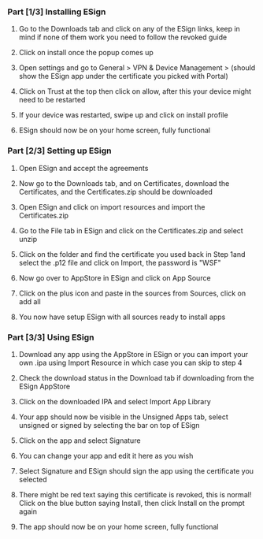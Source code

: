 ### Part [1/3] Installing ESign

1. Go to the Downloads tab and click on any of the ESign links, keep in mind if none of them work you need to follow the revoked guide

3. Click on install once the popup comes up

4. Open settings and go to General > VPN & Device Management > (should show the ESign app under the certificate you picked with Portal)

5. Click on Trust at the top then click on allow, after this your device might need to be restarted

6. If your device was restarted, swipe up and click on install profile

7. ESign should now be on your home screen, fully functional

### Part [2/3] Setting up ESign

1. Open ESign and accept the agreements

7. Now go to the Downloads tab, and on Certificates, download the Certificates, and the Certificates.zip should be downloaded

8. Open ESign and click on import resources and import the Certificates.zip

9. Go to the File tab in ESign and click on the Certificates.zip and select unzip

11. Click on the folder and find the certificate you used back in Step 1and select the .p12 file and click on Import, the password is "WSF"

12. Now go over to AppStore in ESign and click on App Source

13. Click on the plus icon and paste in the sources from Sources, click on add all

14. You now have setup ESign with all sources ready to install apps

### Part [3/3] Using ESign

1. Download any app using the AppStore in ESign or you can import your own .ipa using Import Resource in which case you can skip to step 4

2. Check the download status in the Download tab if downloading from the ESign AppStore

3. Click on the downloaded IPA and select Import App Library

4. Your app should now be visible in the Unsigned Apps tab, select unsigned or signed by selecting the bar on top of ESign

5. Click on the app and select Signature

6. You can change your app and edit it here as you wish

7. Select Signature and ESign should sign the app using the certificate you selected

8. There might be red text saying this certificate is revoked, this is normal! Click on the blue button saying Install, then click Install on the prompt again

9. The app should now be on your home screen, fully functional
